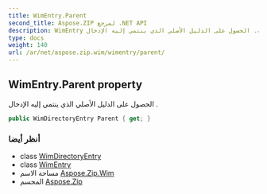 ```yaml
---
title: WimEntry.Parent
second_title: Aspose.ZIP لمرجع .NET API
description: WimEntry ملكية. الحصول على الدليل الأصلي الذي ينتمي إليه الإدخال .
type: docs
weight: 140
url: /ar/net/aspose.zip.wim/wimentry/parent/
---
```

## WimEntry.Parent property

الحصول على الدليل الأصلي الذي ينتمي إليه الإدخال .

```csharp
public WimDirectoryEntry Parent { get; }
```

### أنظر أيضا

* class [WimDirectoryEntry](../../wimdirectoryentry/)
* class [WimEntry](../)
* مساحة الاسم [Aspose.Zip.Wim](../../wimentry/)
* المجسم [Aspose.Zip](../../../)


